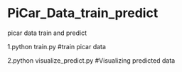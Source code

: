 # PiCar_Data_train_predict
picar data train and predict


1.python train.py    #train picar data


2.python visualize_predict.py     #Visualizing predicted data
